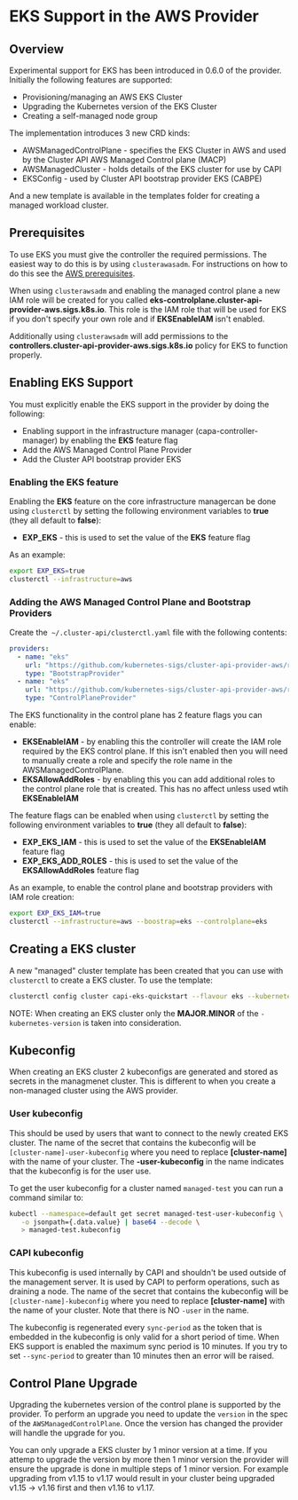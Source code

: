 # EKS Support in the AWS Provider

## Overview

Experimental support for EKS has been introduced in 0.6.0 of the provider. Initially the following features are supported:

* Provisioning/managing an AWS EKS Cluster
* Upgrading the Kubernetes version of the EKS Cluster
* Creating a self-managed node group

The implementation introduces 3 new CRD kinds:

* AWSManagedControlPlane - specifies the EKS Cluster in AWS and used by the Cluster API AWS Managed Control plane (MACP)
* AWSManagedCluster - holds details of the EKS cluster for use by CAPI
* EKSConfig - used by Cluster API bootstrap provider EKS (CABPE)

And a new template is available in the templates folder for creating a managed workload cluster.

## Prerequisites

To use EKS you must give the controller the required permissions. The easiest way to do this is by using `clusterawasadm`. For instructions on how to do this see the [AWS prerequisites](prerequisites.md).

When using `clusterawsadm` and enabling the managed control plane a new IAM role will be created for you called **eks-controlplane.cluster-api-provider-aws.sigs.k8s.io**. This role is the IAM role that will be used for EKS if you don't specify your own role and if **EKSEnableIAM** isn't enabled.

Additionally using `clusterawsadm` will add permissions to the **controllers.cluster-api-provider-aws.sigs.k8s.io** policy for EKS to function properly.  

## Enabling EKS Support

You must explicitly enable the EKS support in the provider by doing the following:

* Enabling support in the infrastructure manager (capa-controller-manager) by enabling the **EKS** feature flag
* Add the AWS Managed Control Plane Provider
* Add the Cluster API bootstrap provider EKS

### Enabling the **EKS** feature 

Enabling the **EKS** feature on the core infrastructure managercan be done using `clusterctl` by setting the following environment variables to **true** (they all default to **false**):

* **EXP_EKS** - this is used to set the value of the **EKS** feature flag

As an example:

```bash
export EXP_EKS=true
clusterctl --infrastructure=aws
```

### Adding the AWS Managed Control Plane and Bootstrap Providers

Create the` ~/.cluster-api/clusterctl.yaml` file with the following contents:

```yaml
providers:
  - name: "eks"
    url: "https://github.com/kubernetes-sigs/cluster-api-provider-aws/releases/latest/eks-bootstrap-components.yaml"
    type: "BootstrapProvider"
  - name: "eks"
    url: "https://github.com/kubernetes-sigs/cluster-api-provider-aws/releases/latest/eks-controlplane-components.yaml"
    type: "ControlPlaneProvider"
```

The EKS functionality in the control plane has 2 feature flags you can enable:

* **EKSEnableIAM** - by enabling this the controller will create the IAM role required by the EKS control plane. If this isn't enabled then you will need to manually create a role and specify the role name in the AWSManagedControlPlane.
* **EKSAllowAddRoles** - by enabling this you can add additional roles to the control plane role that is created. This has no affect unless used wtih __EKSEnableIAM__

The feature flags can be enabled when using `clusterctl` by setting the following environment variables to **true** (they all default to **false**):

* **EXP_EKS_IAM** - this is used to set the value of the **EKSEnableIAM** feature flag
* **EXP_EKS_ADD_ROLES** - this is used to set the value of the **EKSAllowAddRoles** feature flag

As an example, to enable the control plane and bootstrap providers with IAM role creation:

```bash
export EXP_EKS_IAM=true
clusterctl --infrastructure=aws --boostrap=eks --controlplane=eks
```

## Creating a EKS cluster

A new "managed" cluster template has been created that you can use with `clusterctl` to create a EKS cluster. To use the template:

```bash
clusterctl config cluster capi-eks-quickstart --flavour eks --kubernetes-version v1.17.3 --control-plane-machine-count=3 --worker-machine-count=3 > capi-eks-quickstart.yaml
```

NOTE: When creating an EKS cluster only the **MAJOR.MINOR** of the `-kubernetes-version` is taken into consideration.

## Kubeconfig

When creating an EKS cluster 2 kubeconfigs are generated and stored as secrets in the managmenet cluster. This is different to when you create a non-managed cluster using the AWS provider.

### User kubeconfig

This should be used by users that want to connect to the newly created EKS cluster. The name of the secret that contains the kubeconfig will be `[cluster-name]-user-kubeconfig` where you need to replace **[cluster-name]** with the name of your cluster. The **-user-kubeconfig** in the name indicates that the kubeconfig is for the user use.

To get the user kubeconfig for a cluster named `managed-test` you can run a command similar to:

```bash
kubectl --namespace=default get secret managed-test-user-kubeconfig \
   -o jsonpath={.data.value} | base64 --decode \
   > managed-test.kubeconfig
```

### CAPI kubeconfig

This kubeconfig is used internally by CAPI and shouldn't be used outside of the management server. It is used by CAPI to perform operations, such as draining a node. The name of the secret that contains the kubeconfig will be `[cluster-name]-kubeconfig` where you need to replace **[cluster-name]** with the name of your cluster. Note that there is NO `-user` in the name.

The kubeconfig is regenerated every `sync-period` as the token that is embedded in the kubeconfig is only valid for a short period of time. When EKS support is enabled the maximum sync period is 10 minutes. If you try to set `--sync-period` to greater than 10 minutes then an error will be raised.

## Control Plane Upgrade

Upgrading the kubernetes version of the control plane is supported by the provider. To perform an upgrade you need to update the `version` in the spec of the `AWSManagedControlPlane`. Once the version has changed the provider will handle the upgrade for you.

You can only upgrade a EKS cluster by 1 minor version at a time. If you attemp to upgrade the version by more then 1 minor version the provider will ensure the upgrade is done in multiple steps of 1 minor version. For example upgrading from v1.15 to v1.17 would result in your cluster being upgraded v1.15 -> v1.16 first and then v1.16 to v1.17.
